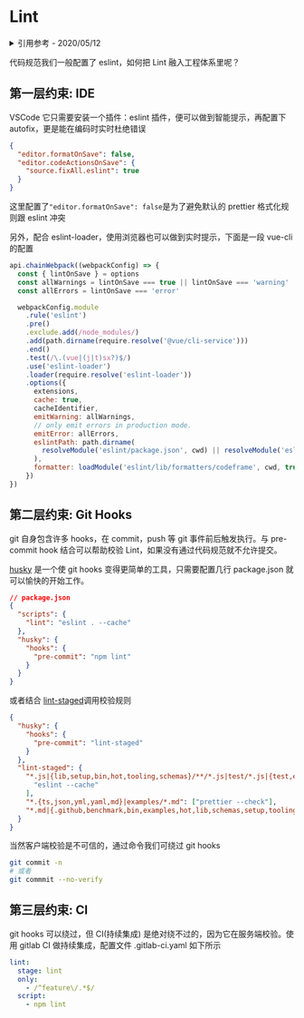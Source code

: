 # Lint

<details>
<summary>引用参考 - 2020/05/12</summary>

- [前端代码规范最佳实践](https://mp.weixin.qq.com/s/o43f-0ti8c2pofX0TJ8jCw) _- 前端开发 2020/05/11_

</details>

代码规范我们一般配置了 eslint，如何把 Lint 融入工程体系里呢？

## 第一层约束: IDE

VSCode 它只需要安装一个插件：eslint 插件，便可以做到智能提示，再配置下 autofix，更是能在编码时实时杜绝错误

```json
{
  "editor.formatOnSave": false,
  "editor.codeActionsOnSave": {
    "source.fixAll.eslint": true
  }
}
```

这里配置了`"editor.formatOnSave": false`是为了避免默认的 prettier 格式化规则跟 eslint 冲突

另外，配合 eslint-loader，使用浏览器也可以做到实时提示，下面是一段 vue-cli 的配置

```js
api.chainWebpack((webpackConfig) => {
  const { lintOnSave } = options
  const allWarnings = lintOnSave === true || lintOnSave === 'warning'
  const allErrors = lintOnSave === 'error'

  webpackConfig.module
    .rule('eslint')
    .pre()
    .exclude.add(/node_modules/)
    .add(path.dirname(require.resolve('@vue/cli-service')))
    .end()
    .test(/\.(vue|(j|t)sx?)$/)
    .use('eslint-loader')
    .loader(require.resolve('eslint-loader'))
    .options({
      extensions,
      cache: true,
      cacheIdentifier,
      emitWarning: allWarnings,
      // only emit errors in production mode.
      emitError: allErrors,
      eslintPath: path.dirname(
        resolveModule('eslint/package.json', cwd) || resolveModule('eslint/package.json', __dirname),
      ),
      formatter: loadModule('eslint/lib/formatters/codeframe', cwd, true),
    })
})
```

## 第二层约束: Git Hooks

git 自身包含许多 hooks，在 commit，push 等 git 事件前后触发执行。与 pre-commit hook 结合可以帮助校验 Lint，如果没有通过代码规范就不允许提交。

[husky](https://github.com/typicode/husky) 是一个使 git hooks 变得更简单的工具，只需要配置几行 package.json 就可以愉快的开始工作。

```json
// package.json
{
  "scripts": {
    "lint": "eslint . --cache"
  },
  "husky": {
    "hooks": {
      "pre-commit": "npm lint"
    }
  }
}
```

或者结合 [lint-staged](https://github.com/okonet/lint-staged)调用校验规则

```json
{
  "husky": {
    "hooks": {
      "pre-commit": "lint-staged"
    }
  },
  "lint-staged": {
    "*.js|{lib,setup,bin,hot,tooling,schemas}/**/*.js|test/*.js|{test,examples}/**/webpack.config.js}": [
      "eslint --cache"
    ],
    "*.{ts,json,yml,yaml,md}|examples/*.md": ["prettier --check"],
    "*.md|{.github,benchmark,bin,examples,hot,lib,schemas,setup,tooling}/**/*.{md,yml,yaml,js,json}": ["cspell"]
  }
}
```

当然客户端校验是不可信的，通过命令我们可绕过 git hooks

```bash
git commit -n
# 或者
git commmit --no-verify
```

## 第三层约束: CI

git hooks 可以绕过，但 CI(持续集成) 是绝对绕不过的，因为它在服务端校验。使用 gitlab CI 做持续集成，配置文件 .gitlab-ci.yaml 如下所示

```yaml
lint:
  stage: lint
  only:
    - /^feature\/.*$/
  script:
    - npm lint
```
